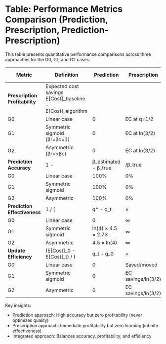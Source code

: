 # Table: Performance Metrics Comparison (Prediction, Prescription, Prediction-Prescription)

This table presents quantitative performance comparisons across three approaches for the G0, G1, and G2 cases.

| Metric                         | Definition                                                 | Prediction           | Prescription       | Prediction-Prescription |     |     |     |     |
| ------------------------------ | ---------------------------------------------------------- | -------------------- | ------------------ | ----------------------- | --- | --- | --- | --- |
| **Prescription Profitability** | Expected cost savings E[Cost]_baseline - E[Cost]_algorithm |                      |                    |                         |     |     |     |     |
| G0                             | Linear case                                                | 0                    | EC at q=1/2        | EC at q=1/2             |     |     |     |     |
| G1                             | Symmetric sigmoid (βr=βc=1)                                | 0                    | EC at ln(3/2)      | EC at ln(3/2)           |     |     |     |     |
| G2                             | Asymmetric (βr<<βc)                                        | 0                    | EC at ln(3/2)      | EC at ln(4)             |     |     |     |     |
| **Prediction Accuracy**        | 1 -                                                        | β_estimated - β_true | /β_true            |                         |     |     |     |     |
| G0                             | Linear case                                                | 100%                 | 0%                 | 100%                    |     |     |     |     |
| G1                             | Symmetric sigmoid                                          | 100%                 | 0%                 | 100%                    |     |     |     |     |
| G2                             | Asymmetric                                                 | 100%                 | 0%                 | 50%                     |     |     |     |     |
| **Prediction Effectiveness**   | 1 / (                                                      | q* - q_t             | ×                  | β_t - β_0               | )   |     |     |     |
| G0                             | Linear case                                                | 0                    | ∞                  | ∞                       |     |     |     |     |
| G1                             | Symmetric sigmoid                                          | ln(4) × 4.5 = 2.73   | ∞                  | ∞                       |     |     |     |     |
| G2                             | Asymmetric                                                 | 4.5 × ln(4)          | ∞                  | ∞                       |     |     |     |     |
| **Update Efficiency**          | (E[Cost]_0 - E[Cost]_t) / (                                | q_t - q_0            | +                  | β_t - β_0               | )   |     |     |     |
| G0                             | Linear case                                                | 0                    | Saved/moved        | Saved/moved             |     |     |     |     |
| G1                             | Symmetric sigmoid                                          | 0                    | EC savings/ln(3/2) | EC savings/(ln(3/2)+4)  |     |     |     |     |
| G2                             | Asymmetric                                                 | 0                    | EC savings/ln(3/2) | EC savings/(ln(4)+1)    |     |     |     |     |

Key insights:
- Prediction approach: High accuracy but zero profitability (never optimizes quality)
- Prescription approach: Immediate profitability but zero learning (infinite effectiveness)
- Integrated approach: Balances accuracy, profitability, and efficiency
